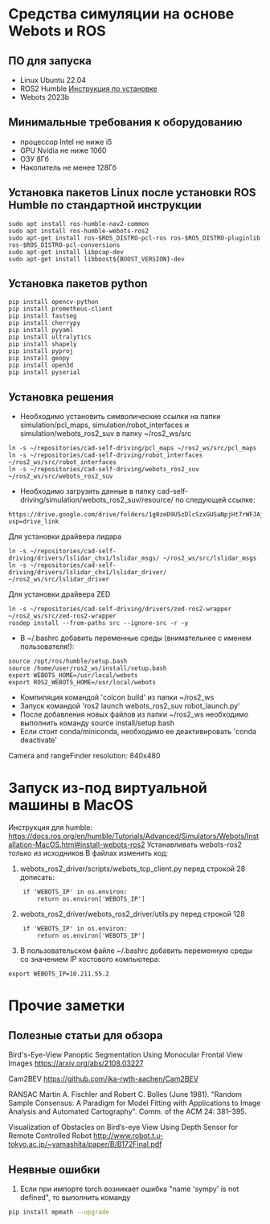 # Средства симуляции на основе Webots и ROS 

## ПО для запуска
* Linux Ubuntu 22.04
* ROS2 Humble [Инструкция по установке](https://docs.ros.org/en/humble/Installation.html)
* Webots 2023b

## Минимальные требования к оборудованию
* процессор Intel не ниже i5
* GPU Nvidia не ниже 1060
* ОЗУ 8Гб
* Накопитель не менее 128Гб

## Установка пакетов Linux после установки ROS Humble по стандартной инструкции
```
sudo apt install ros-humble-nav2-common
sudo apt install ros-humble-webots-ros2
sudo apt-get install ros-$ROS_DISTRO-pcl-ros ros-$ROS_DISTRO-pluginlib  ros-$ROS_DISTRO-pcl-conversions
sudo apt-get install libpcap-dev
sudo apt-get install libboost${BOOST_VERSION}-dev 
```
## Установка пакетов python
```
pip install opencv-python
pip install prometheus-client
pip install fastseg
pip install cherrypy
pip install pyyaml
pip install ultralytics
pip install shapely
pip install pyproj
pip install geopy
pip install open3d
pip install pyserial
```

## Установка решения
* Необходимо установить символические ссылки на папки simulation/pcl_maps, simulation/robot_interfaces и simulation/webots_ros2_suv в папку ~/ros2_ws/src
```
ln -s ~/repositories/cad-self-driving/pcl_maps ~/ros2_ws/src/pcl_maps
ln -s ~/repositories/cad-self-driving/robot_interfaces ~/ros2_ws/src/robot_interfaces
ln -s ~/repositories/cad-self-driving/webots_ros2_suv ~/ros2_ws/src/webots_ros2_suv
```

* Необходимо загрузить данные в папку cad-self-driving/simulation/webots_ros2_suv/resource/ по следующей ссылке:
```
https://drive.google.com/drive/folders/1g0zeD9U5zDlcSzxGUSaNpjHt7rWFJAjv?usp=drive_link
```

Для установки драйвера лидара 
```
ln -s ~/repositories/cad-self-driving/drivers/lslidar_chx1/lslidar_msgs/ ~/ros2_ws/src/lslidar_msgs
ln -s ~/repositories/cad-self-driving/drivers/lslidar_chx1/lslidar_driver/ ~/ros2_ws/src/lslidar_driver
```

Для установки драйвера ZED
```
ln -s ~/repositories/cad-self-driving/drivers/zed-ros2-wrapper ~/ros2_ws/src/zed-ros2-wrapper
rosdep install --from-paths src --ignore-src -r -y
```

* В ~/.bashrc добавить переменные среды (внимательнее с именем пользователя!):
```
source /opt/ros/humble/setup.bash
source /home/user/ros2_ws/install/setup.bash
export WEBOTS_HOME=/usr/local/webots
export ROS2_WEBOTS_HOME=/usr/local/webots
```

* Компиляция командой 'colcon build' из папки ~/ros2_ws 
* Запуск командой 'ros2 launch webots_ros2_suv robot_launch.py'
* После добавления новых файлов из папки ~/ros2_ws необходимо выполнить команду source install/setup.bash
* Если стоит conda/miniconda, необходимо ее деактивировать 'conda deactivate'

Camera and rangeFinder resolution: 840x480


# Запуск из-под виртуальной машины в MacOS
Инструкция для humble: https://docs.ros.org/en/humble/Tutorials/Advanced/Simulators/Webots/Installation-MacOS.html#install-webots-ros2
Устанавливать webots-ros2 только из исходников
В файлах изменить код:
1. webots_ros2_driver/scripts/webots_tcp_client.py перед строкой 28 дописать:
```
    if 'WEBOTS_IP' in os.environ:
        return os.environ['WEBOTS_IP']
```
2. webots_ros2_driver/webots_ros2_driver/utils.py перед строкой 128
```
    if 'WEBOTS_IP' in os.environ:
        return os.environ['WEBOTS_IP']
```
3. В пользовательском файле ~/.bashrc добавить переменную среды со значением IP хостового компьютера:
```
export WEBOTS_IP=10.211.55.2
```


# Прочие заметки
## Полезные статьи для обзора
Bird's-Eye-View Panoptic Segmentation Using Monocular Frontal View Images
https://arxiv.org/abs/2108.03227

Cam2BEV
https://github.com/ika-rwth-aachen/Cam2BEV

RANSAC
Martin A. Fischler and Robert C. Bolles (June 1981). "Random Sample Consensus: A Paradigm for Model Fitting with Applications to Image Analysis and Automated Cartography". Comm. of the ACM 24: 381–395.

Visualization of Obstacles on Bird’s-eye View Using Depth Sensor for Remote Controlled Robot
http://www.robot.t.u-tokyo.ac.jp/~yamashita/paper/B/B172Final.pdf


## Неявные ошибки
1. Если при импорте torch возникает ошибка "name 'sympy' is not defined", то выполнить команду 
```bash
pip install mpmath --upgrade
```
